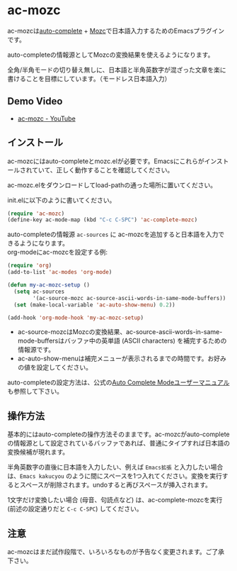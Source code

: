 ac-mozc
=======

ac-mozcは[auto-complete](http://cx4a.org/software/auto-complete/) + [Mozc](http://code.google.com/p/mozc/)で日本語入力するためのEmacsプラグインです。

auto-completeの情報源としてMozcの変換結果を使えるようになります。

全角/半角モードの切り替え無しに、日本語と半角英数字が混ざった文章を楽に書けることを目標にしています。（モードレス日本語入力）

Demo Video
----------

- [ac-mozc - YouTube](http://www.youtube.com/watch?v=O3XpDx8iCKo)

インストール
------------

ac-mozcにはauto-completeとmozc.elが必要です。Emacsにこれらがインストールされていて、正しく動作することを確認してください。

ac-mozc.elをダウンロードしてload-pathの通った場所に置いてください。

init.elに以下のように書いてください。

```lisp
(require 'ac-mozc)
(define-key ac-mode-map (kbd "C-c C-SPC") 'ac-complete-mozc)
```

auto-completeの情報源 `ac-sources` に ac-mozcを追加すると日本語を入力できるようになります。  
org-modeにac-mozcを設定する例:

```lisp
(require 'org)
(add-to-list 'ac-modes 'org-mode)

(defun my-ac-mozc-setup ()
  (setq ac-sources
        '(ac-source-mozc ac-source-ascii-words-in-same-mode-buffers))
  (set (make-local-variable 'ac-auto-show-menu) 0.2))

(add-hook 'org-mode-hook 'my-ac-mozc-setup)
```
- ac-source-mozcはMozcの変換結果、ac-source-ascii-words-in-same-mode-buffersはバッファ中の英単語 (ASCII characters) を補完するための情報源です。
- ac-auto-show-menuは補完メニューが表示されるまでの時間です。お好みの値を設定してください。

auto-completeの設定方法は、公式の[Auto Complete Modeユーザーマニュアル](http://cx4a.org/software/auto-complete/manual.ja.html)も参照して下さい。

操作方法
--------

基本的にはauto-completeの操作方法そのままです。ac-mozcがauto-completeの情報源として設定されているバッファであれば、普通にタイプすれば日本語の変換候補が現れます。

半角英数字の直後に日本語を入力したい、例えば `Emacs拡張` と入力したい場合は、`Emacs kakucyou` のように間にスペースを1つ入れてください。変換を実行するとスペースが削除されます。undoすると再びスペースが挿入されます。

1文字だけ変換したい場合 (母音、句読点など) は、ac-complete-mozcを実行 (前述の設定通りだと `C-c C-SPC`) してください。

注意
----

ac-mozcはまだ試作段階で、いろいろなものが予告なく変更されます。ご了承下さい。
